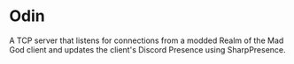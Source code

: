 # Odin
A TCP server that listens for connections from a modded Realm of the Mad God client and updates the client's Discord Presence using SharpPresence.
